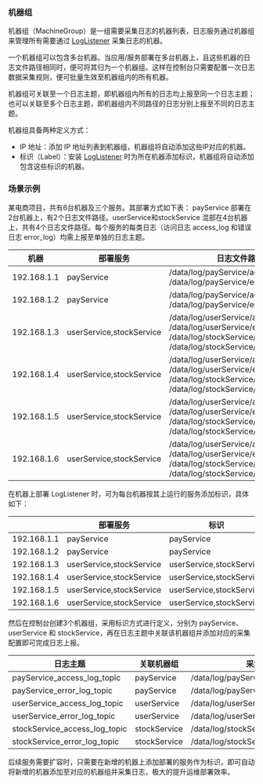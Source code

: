 ### 机器组

机器组（MachineGroup）是一组需要采集日志的机器列表，日志服务通过机器组来管理所有需要通过 [LogListener](https://cloud.tencent.com/document/product/614/33495) 采集日志的机器。

一个机器组可以包含多台机器。当应用/服务部署在多台机器上，且这些机器的日志文件路径相同时，便可将其归为一个机器组。这样在控制台只需要配置一次日志数据采集规则，便可批量生效至机器组内的所有机器。

机器组可关联至一个日志主题，即机器组内所有的日志均上报至同一个日志主题；也可以关联至多个日志主题，即机器组内不同路径的日志分别上报至不同的日志主题。

机器组具备两种定义方式：
- IP 地址：添加 IP 地址列表到机器组，机器组将自动添加这些IP对应的机器。
- 标识（Label）：安装 [LogListener](https://cloud.tencent.com/document/product/614/17414) 时为所在机器添加标识，机器组将自动添加包含这些标识的机器。

### 场景示例

某电商项目，共有6台机器及三个服务。其部署方式如下表：
payService 部署在2台机器上，有2个日志文件路径。userService和stockService 混部在4台机器上，共有4个日志文件路径。每个服务的每类日志（访问日志 access_log 和错误日志 error_log）均需上报至单独的日志主题。

| 机器        | 部署服务                 | 日志文件路径                                                 |
| ----------- | ------------------------ | ------------------------------------------------------------ |
| 192.168.1.1 | payService               | /data/log/payService/access_log.log<br />/data/log/payService/error_log.log |
| 192.168.1.2 | payService               | /data/log/payService/access_log.log<br />/data/log/payService/error_log.log |
| 192.168.1.3 | userService,stockService | /data/log/userService/access_log.log<br />/data/log/userService/error_log.log<br />/data/log/stockService/access_log.log<br />/data/log/stockService/error_log.log |
| 192.168.1.4 | userService,stockService | /data/log/userService/access_log.log<br />/data/log/userService/error_log.log<br />/data/log/stockService/access_log.log<br />/data/log/stockService/error_log.log |
| 192.168.1.5 | userService,stockService | /data/log/userService/access_log.log<br />/data/log/userService/error_log.log<br />/data/log/stockService/access_log.log<br />/data/log/stockService/error_log.log |
| 192.168.1.6 | userService,stockService | /data/log/userService/access_log.log<br />/data/log/userService/error_log.log<br />/data/log/stockService/access_log.log<br />/data/log/stockService/error_log.log |

在机器上部署 LogListener 时，可为每台机器按其上运行的服务添加标识，具体如下：

|             | 部署服务                 | 标识                     |
| ----------- | ------------------------ | ------------------------ |
| 192.168.1.1 | payService               | payService               |
| 192.168.1.2 | payService               | payService               |
| 192.168.1.3 | userService,stockService | userService,stockService |
| 192.168.1.4 | userService,stockService | userService,stockService |
| 192.168.1.5 | userService,stockService | userService,stockService |
| 192.168.1.6 | userService,stockService | userService,stockService |

然后在控制台创建3个机器组，采用标识方式进行定义，分别为 payService、userService 和 stockService，再在日志主题中关联该机器组并添加对应的采集配置即可完成日志上报。

| 日志主题                      | 关联机器组   | 采集路径                              |
| ----------------------------- | ------------ | ------------------------------------- |
| payService_access_log_topic   | payService   | /data/log/payService/access_log.log   |
| payService_error_log_topic    | payService   | /data/log/payService/error_log.log    |
| userService_access_log_topic  | userService  | /data/log/userService/access_log.log  |
| userService_error_log_topic   | userService  | /data/log/userService/error_log.log   |
| stockService_access_log_topic | stockService | /data/log/stockService/access_log.log |
| stockService_error_log_topic  | stockService | /data/log/stockService/error_log.log  |

后续服务需要扩容时，只需要在新增的机器上添加部署的服务作为标识，即可自动将新增的机器添加至对应的机器组并采集日志，极大的提升运维部署效率。
